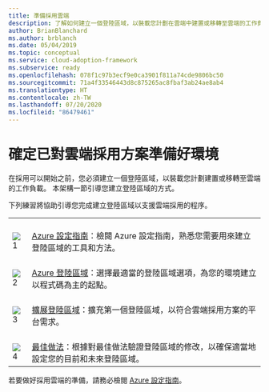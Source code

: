 ```yaml
---
title: 準備採用雲端
description: 了解如何建立一個登陸區域，以裝載您計劃在雲端中建置或移轉至雲端的工作負載。
author: BrianBlanchard
ms.author: brblanch
ms.date: 05/04/2019
ms.topic: conceptual
ms.service: cloud-adoption-framework
ms.subservice: ready
ms.openlocfilehash: 078f1c97b3ecf9e0ca3901f811a74cde9806bc50
ms.sourcegitcommit: 71a4f33546443d8c875265ac8fbaf3ab24ae8ab4
ms.translationtype: HT
ms.contentlocale: zh-TW
ms.lasthandoff: 07/20/2020
ms.locfileid: "86479461"
---
```

# <a name="ensure-the-environment-is-prepared-for-the-cloud-adoption-plan"></a>確定已對雲端採用方案準備好環境

在採用可以開始之前，您必須建立一個登陸區域，以裝載您計劃建置或移轉至雲端的工作負載。 本架構一節引導您建立登陸區域的方式。

下列練習將協助引導您完成建立登陸區域以支援雲端採用的程序。

<!-- docsTest:ignore images "_images">
<!-- markdownlint-disable MD033 -->

| | |
|---|---|
| <br> ![1](../_images/icons/1.png) | <br> [Azure 設定指南](./azure-setup-guide/index.md)：檢閱 Azure 設定指南，熟悉您需要用來建立登陸區域的工具和方法。                                |
| <br> ![2](../_images/icons/2.png) | <br> [Azure 登陸區域](./landing-zone/index.md)：選擇最適當的登陸區域選項，為您的環境建立以程式碼為主的起點。                                |
| <br> ![3](../_images/icons/3.png) | <br> [擴展登陸區域](./considerations/index.md)：擴充第一個登陸區域，以符合雲端採用方案的平台需求。                                |
| <br> ![4](../_images/icons/4.png) | <br> [最佳做法](./azure-best-practices/index.md)：根據對最佳做法驗證登陸區域的修改，以確保適當地設定您的目前和未來登陸區域。                        |

若要做好採用雲端的準備，請務必檢閱 [Azure 設定指南](./azure-setup-guide/index.md)。
